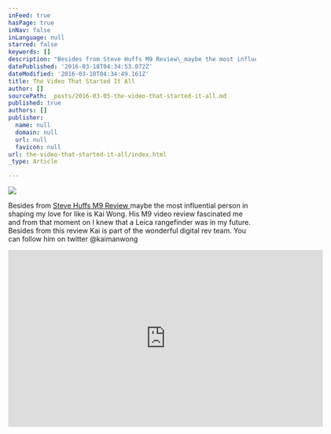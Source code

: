 ```yaml
---
inFeed: true
hasPage: true
inNav: false
inLanguage: null
starred: false
keywords: []
description: "Besides from Steve Huffs M9 Review\_maybe the most influential person in shaping my love for like is Kai Wong. His M9 video review fascinated me and from that moment on I knew that a Leica rangefinder was in my future. Besides from this review Kai is part of the wonderful digital rev team. You can follow him on twitter @kaimanwong"
datePublished: '2016-03-18T04:34:53.072Z'
dateModified: '2016-03-18T04:34:49.161Z'
title: The Video That Started It All
author: []
sourcePath: _posts/2016-03-05-the-video-that-started-it-all.md
published: true
authors: []
publisher:
  name: null
  domain: null
  url: null
  favicon: null
url: the-video-that-started-it-all/index.html
_type: Article

---
```

![](https://the-grid-user-content.s3-us-west-2.amazonaws.com/794a2f04-e904-4d39-a79e-ec716bc7c8f7.jpg)

Besides from [Steve Huffs M9 Review ][0]maybe the most influential person in shaping my love for like is Kai Wong. His M9 video review fascinated me and from that moment on I knew that a Leica rangefinder was in my future. Besides from this review Kai is part of the wonderful digital rev team. You can follow him on twitter @kaimanwong

<iframe width="640" height="360" src="https://www.youtube.com/embed/YMok4yGluhE" frameborder="0" allowfullscreen="allowfullscreen" style=""></iframe>



[0]: http://www.stevehuffphoto.com/2010/08/04/my-updated-big-bad-ass-leica-m9-review/